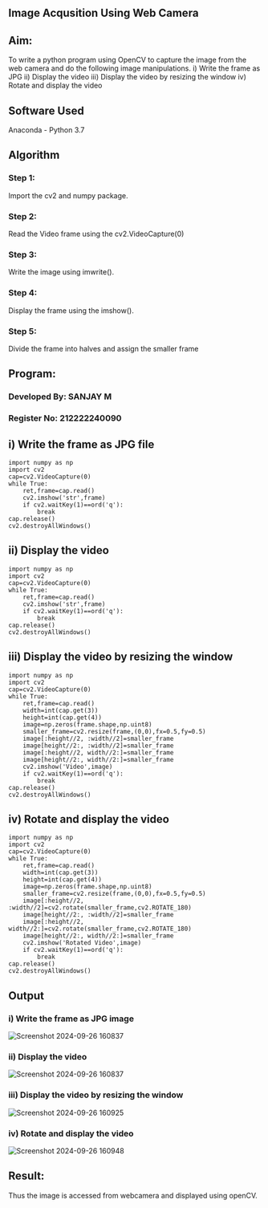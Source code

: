 ## Image Acqusition Using Web Camera
## Aim:
 
To write a python program using OpenCV to capture the image from the web camera and do the following image manipulations.
i) Write the frame as JPG 
ii) Display the video 
iii) Display the video by resizing the window
iv) Rotate and display the video

## Software Used
Anaconda - Python 3.7
## Algorithm
### Step 1:
Import the cv2 and numpy package.
### Step 2:
Read the Video frame using the cv2.VideoCapture(0)
### Step 3:
Write the image using imwrite().
### Step 4:
Display the frame using the imshow().
### Step 5:
Divide the frame into halves and assign the smaller frame
## Program:
 
### Developed By: SANJAY M
### Register No: 212222240090

## i) Write the frame as JPG file
```
import numpy as np
import cv2
cap=cv2.VideoCapture(0)
while True:
    ret,frame=cap.read()
    cv2.imshow('str',frame)
    if cv2.waitKey(1)==ord('q'):
        break
cap.release()
cv2.destroyAllWindows()
```



## ii) Display the video
```
import numpy as np
import cv2
cap=cv2.VideoCapture(0)
while True:
    ret,frame=cap.read()
    cv2.imshow('str',frame)
    if cv2.waitKey(1)==ord('q'):
        break
cap.release()
cv2.destroyAllWindows()
```




## iii) Display the video by resizing the window
```
import numpy as np
import cv2
cap=cv2.VideoCapture(0)
while True:
    ret,frame=cap.read()
    width=int(cap.get(3))
    height=int(cap.get(4))
    image=np.zeros(frame.shape,np.uint8)
    smaller_frame=cv2.resize(frame,(0,0),fx=0.5,fy=0.5)
    image[:height//2, :width//2]=smaller_frame
    image[height//2:, :width//2]=smaller_frame
    image[:height//2, width//2:]=smaller_frame
    image[height//2:, width//2:]=smaller_frame
    cv2.imshow('Video',image)
    if cv2.waitKey(1)==ord('q'):
        break
cap.release()
cv2.destroyAllWindows()
```



## iv) Rotate and display the video
```
import numpy as np
import cv2
cap=cv2.VideoCapture(0)
while True:
    ret,frame=cap.read()
    width=int(cap.get(3))
    height=int(cap.get(4))
    image=np.zeros(frame.shape,np.uint8)
    smaller_frame=cv2.resize(frame,(0,0),fx=0.5,fy=0.5)
    image[:height//2, :width//2]=cv2.rotate(smaller_frame,cv2.ROTATE_180)
    image[height//2:, :width//2]=smaller_frame
    image[:height//2, width//2:]=cv2.rotate(smaller_frame,cv2.ROTATE_180)
    image[height//2:, width//2:]=smaller_frame
    cv2.imshow('Rotated Video',image)
    if cv2.waitKey(1)==ord('q'):
        break
cap.release()
cv2.destroyAllWindows()
```

## Output

### i) Write the frame as JPG image

![Screenshot 2024-09-26 160837](https://github.com/user-attachments/assets/248743dd-e647-4116-89de-d54cdf1ed1c7)

### ii) Display the video

![Screenshot 2024-09-26 160837](https://github.com/user-attachments/assets/8dcb79ef-e31a-4c55-82ae-642b4c8f38db)

### iii) Display the video by resizing the window

![Screenshot 2024-09-26 160925](https://github.com/user-attachments/assets/2f891313-25f6-4fa9-9647-854f6bc4eeff)

### iv) Rotate and display the video

![Screenshot 2024-09-26 160948](https://github.com/user-attachments/assets/58b694cc-a199-463c-a694-a038d42aaa97)

## Result:
Thus the image is accessed from webcamera and displayed using openCV.
